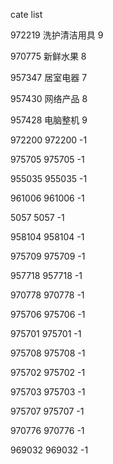 cate list

972219 洗护清洁用具 9

970775 新鲜水果 8

957347 居室电器 7

957430 网络产品 8

957428 电脑整机 9

972200 972200 -1

975705 975705 -1

955035 955035 -1

961006 961006 -1

5057 5057 -1

958104 958104 -1

975709 975709 -1

957718 957718 -1

970778 970778 -1

975706 975706 -1

975701 975701 -1

975708 975708 -1

975702 975702 -1

975703 975703 -1

975707 975707 -1

970776 970776 -1

969032 969032 -1

